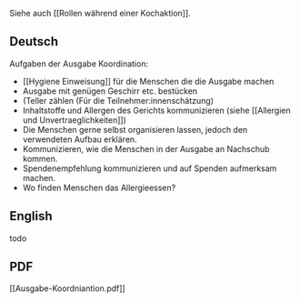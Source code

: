 Siehe auch [[Rollen während einer Kochaktion]].
## Deutsch

Aufgaben der Ausgabe Koordination:
* [[Hygiene Einweisung]] für die Menschen die die Ausgabe machen
* Ausgabe mit genügen Geschirr etc. bestücken
* (Teller zählen (Für die Teilnehmer:innenschätzung)
* Inhaltstoffe und Allergen des Gerichts kommunizieren (siehe [[Allergien und Unvertraeglichkeiten]])
* Die Menschen gerne selbst organisieren lassen, jedoch den verwendeten Aufbau erklären.
* Kommunizieren, wie die Menschen in der Ausgabe an Nachschub kommen.
* Spendenempfehlung kommunizieren und auf Spenden aufmerksam machen.
* Wo finden Menschen das Allergieessen?

## English
todo

## PDF
[[Ausgabe-Koordniantion.pdf]]
